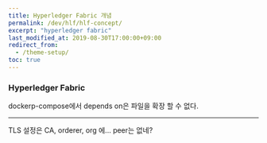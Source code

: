 ```yaml
---
title: Hyperledger Fabric 개념
permalink: /dev/hlf/hlf-concept/
excerpt: "hyperledger fabric"
last_modified_at: 2019-08-30T17:00:00+09:00
redirect_from:
  - /theme-setup/
toc: true
---
```




### Hyperledger Fabric



dockerp-compose에서 depends on은 파일을 확장 할 수 없다.



----
TLS 설정은 CA, orderer, org 에...
peer는 없네?
